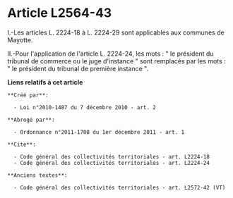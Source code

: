 # Article L2564-43

I.-Les articles L. 2224-18 à L. 2224-29 sont applicables aux communes de Mayotte. 

II.-Pour l'application de l'article L. 2224-24, les mots : " le président du tribunal de commerce ou le juge d'instance "
sont remplacés par les mots : " le président du tribunal de première instance ".

**Liens relatifs à cet article**

	**Créé par**:

	  - Loi n°2010-1487 du 7 décembre 2010 - art. 2

	**Abrogé par**:

	  - Ordonnance n°2011-1708 du 1er décembre 2011 - art. 1

	**Cite**:

	  - Code général des collectivités territoriales - art. L2224-18
	  - Code général des collectivités territoriales - art. L2224-24

	**Anciens textes**:

	  - Code général des collectivités territoriales - art. L2572-42 (VT)
